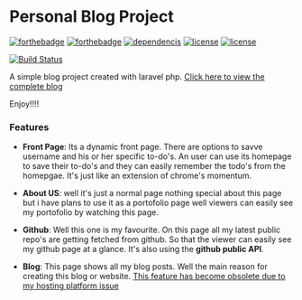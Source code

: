 # Personal Blog Project 
[![forthebadge](https://forthebadge.com/images/badges/validated-html5.svg)](https://forthebadge.com) 
[![forthebadge](https://forthebadge.com/images/badges/built-with-love.svg)](https://forthebadge.com) 
[![dependencis](https://img.shields.io/badge/dependencies-up%20to%20date-brightgreen.svg)](https://shields.io/)
[![license](https://img.shields.io/badge/license-MIT-green.svg)](https://shields.io/) 
[![license](https://img.shields.io/badge/license-MIT%2FApache--2.0-blue.svg)](https://shields.io/)

[![Build Status](https://travis-ci.org/mfsiat/personal_blog_project.svg?branch=master)](https://travis-ci.org/mfsiat/personal_blog_project)

A simple blog project created with laravel php. [Click here to view the complete blog](http://nasirblog.000webhostapp.com/ "My Blog")
    
Enjoy!!!!

### Features 

* **Front Page**: Its a dynamic front page. There are options to savve username and his or her specific to-do's. An user can use its homepage to save their to-do's and they can easily remember the todo's from the homepgae. It's just like an extension of chrome's momentum. 

- **About US**: well it's just a normal page nothing special about this page but i have plans to use it as a portofolio page well viewers can easily see my portofolio by watching this page. 

- **Github**: Well this one is my favourite. On this page all my latest public repo's are getting fetched from github. So that the viewer can easily see my github page at a glance. It's also using the **github public API**.

- **Blog**: This page shows all my blog posts. Well the main reason for creating this blog or website. [This feature has become obsolete due to my hosting platform issue]() 

    


